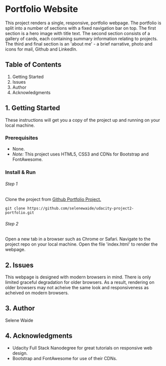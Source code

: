 # Portfolio Website

This project renders a single, responsive, portfolio webpage. The portfolio is split into a number of sections with a fixed navigation bar on top. The first section is a hero image with title text. The second section consists of a gallery of cards, each containing summary information relating to projects. The third and final section is an 'about me' - a brief narrative, photo and icons for mail, Github and LinkedIn.

## Table of Contents
1. Getting Started
2. Issues
3. Author
4. Acknowledgments
 

## 1. Getting Started

These instructions will get you a copy of the project up and running on your local machine. 

### Prerequisites

* None.
* *Note:* This project uses HTML5, CSS3 and CDNs for Bootstrap and FontAwesome.

### Install & Run

###### Step 1
Clone the project from [Github Portfolio Project.](https://github.com/selenewaide/udacity-project2-portfolio.git)
```
git clone https://github.com/selenewaide/udacity-project2-portfolio.git
```

###### Step 2
Open a new tab in a browser such as Chrome or Safari. Navigate to the project repo on your local machine. Open the file 'index.html' to render the webpage.

## 2. Issues

This webpage is designed with modern browsers in mind. There is only limited graceful degradation for older browsers. As a result, rendering on older browsers may not acheive the same look and responsiveness as acheived on modern browsers.

## 3. Author

Selene Waide

## 4. Acknowledgments

* Udacity Full Stack Nanodegree for great tutorials on responsive web design.
* Bootstrap and FontAwesome for use of their CDNs.

